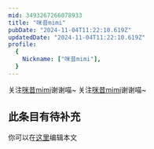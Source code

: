 ```yaml
---
mid: 3493267266078933
title: "咪昔mimi"
pubDate: "2024-11-04T11:22:10.619Z"
updatedDate: "2024-11-04T11:22:10.619Z"
profile:
  {
    Nickname: ["咪昔mimi"],
  }
---
```


关注[咪昔mimi](https://space.bilibili.com/3493267266078933)谢谢喵~ 关注[咪昔mimi](https://space.bilibili.com/3493267266078933)谢谢喵~

## 此条目有待补充
你可以在[这里](https://github.com/Yuhanawa/VTuber.ICU/edit/master/src/content/v/咪昔mimi/index.md)编辑本文
